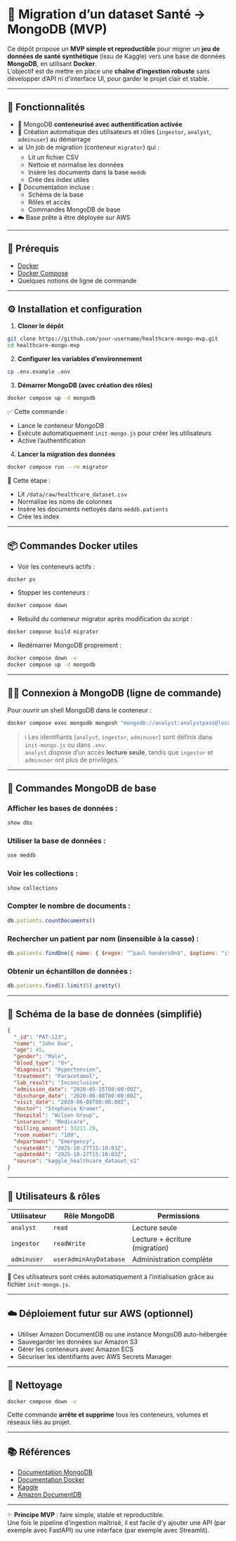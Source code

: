 # 🏥 Migration d’un dataset Santé → MongoDB (MVP)

Ce dépôt propose un **MVP simple et reproductible** pour migrer un **jeu de données de santé synthétique** (issu de Kaggle) vers une base de données **MongoDB**, en utilisant **Docker**.  
L’objectif est de mettre en place une **chaîne d’ingestion robuste** sans développer d’API ni d’interface UI, pour garder le projet clair et stable.

---

## 🚀 Fonctionnalités

- 🐳 MongoDB **conteneurisé avec authentification activée**
- 🔐 Création automatique des utilisateurs et rôles (`ingestor`, `analyst`, `adminuser`) au démarrage
- 📊 Un job de migration (conteneur `migrator`) qui :
  - Lit un fichier CSV
  - Nettoie et normalise les données
  - Insère les documents dans la base `meddb`
  - Crée des index utiles
- 📜 Documentation incluse :
  - Schéma de la base
  - Rôles et accès
  - Commandes MongoDB de base
- ☁️ Base prête à être déployée sur AWS

---

## 🧰 Prérequis

- [Docker](https://www.docker.com/)  
- [Docker Compose](https://docs.docker.com/compose/)  
- Quelques notions de ligne de commande

---

## ⚙️ Installation et configuration

1. **Cloner le dépôt**
```bash
git clone https://github.com/your-username/healthcare-mongo-mvp.git
cd healthcare-mongo-mvp
```

2. **Configurer les variables d’environnement**
```bash
cp .env.example .env
```

3. **Démarrer MongoDB (avec création des rôles)**
```bash
docker compose up -d mongodb
```

✅ Cette commande :
- Lance le conteneur MongoDB  
- Exécute automatiquement `init-mongo.js` pour créer les utilisateurs  
- Active l’authentification

4. **Lancer la migration des données**
```bash
docker compose run --rm migrator
```

📝 Cette étape :
- Lit `/data/raw/healthcare_dataset.csv`
- Normalise les noms de colonnes
- Insère les documents nettoyés dans `meddb.patients`
- Crée les index

---

## 📦 Commandes Docker utiles

- Voir les conteneurs actifs :
```bash
docker ps
```

- Stopper les conteneurs :
```bash
docker compose down
```

- Rebuild du conteneur migrator après modification du script :
```bash
docker compose build migrator
```

- Redémarrer MongoDB proprement :
```bash
docker compose down -v
docker compose up -d mongodb
```

---

## 🧑‍💻 Connexion à MongoDB (ligne de commande)

Pour ouvrir un shell MongoDB dans le conteneur :

```bash
docker compose exec mongodb mongosh "mongodb://analyst:analystpass@localhost:27017/meddb?authSource=admin"
```

> ℹ️ Les identifiants (`analyst`, `ingestor`, `adminuser`) sont définis dans `init-mongo.js` ou dans `.env`.  
> `analyst` dispose d’un accès **lecture seule**, tandis que `ingestor` et `adminuser` ont plus de privilèges.

---

## 🧭 Commandes MongoDB de base

### Afficher les bases de données :
```javascript
show dbs
```

### Utiliser la base de données :
```javascript
use meddb
```

### Voir les collections :
```javascript
show collections
```

### Compter le nombre de documents :
```javascript
db.patients.countDocuments()
```

### Rechercher un patient par nom (insensible à la casse) :
```javascript
db.patients.findOne({ name: { $regex: "^paul hendersOn$", $options: "i" } })
```

### Obtenir un échantillon de données :
```javascript
db.patients.find().limit(5).pretty()
```

---

## 🧾 Schéma de la base de données (simplifié)

```json
{
  "_id": "PAT-123",
  "name": "John Doe",
  "age": 45,
  "gender": "Male",
  "blood_type": "O+",
  "diagnosis": "Hypertension",
  "treatment": "Paracetamol",
  "lab_result": "Inconclusive",
  "admission_date": "2020-05-15T00:00:00Z",
  "discharge_date": "2020-06-08T00:00:00Z",
  "visit_date": "2020-06-08T00:00:00Z",
  "doctor": "Stephanie Kramer",
  "hospital": "Wilson Group",
  "insurance": "Medicare",
  "billing_amount": 33211.29,
  "room_number": "109",
  "department": "Emergency",
  "createdAt": "2025-10-27T15:10:03Z",
  "updatedAt": "2025-10-27T15:10:03Z",
  "source": "kaggle_healthcare_dataset_v1"
}
```

---

## 👤 Utilisateurs & rôles

| Utilisateur     | Rôle MongoDB                 | Permissions                            |
|------------------|------------------------------|-----------------------------------------|
| `analyst`        | `read`                       | Lecture seule                          |
| `ingestor`       | `readWrite`                  | Lecture + écriture (migration)         |
| `adminuser`      | `userAdminAnyDatabase`       | Administration complète                |

📝 Ces utilisateurs sont créés automatiquement à l’initialisation grâce au fichier `init-mongo.js`.

---

## ☁️ Déploiement futur sur AWS (optionnel)

- Utiliser Amazon DocumentDB ou une instance MongoDB auto-hébergée  
- Sauvegarder les données sur Amazon S3  
- Gérer les conteneurs avec Amazon ECS  
- Sécuriser les identifiants avec AWS Secrets Manager

---

## 🧹 Nettoyage

```bash
docker compose down -v
```

Cette commande **arrête et supprime** tous les conteneurs, volumes et réseaux liés au projet.

---

## 📚 Références

- [Documentation MongoDB](https://www.mongodb.com/docs/)  
- [Documentation Docker](https://docs.docker.com/)  
- [Kaggle](https://www.kaggle.com/)  
- [Amazon DocumentDB](https://aws.amazon.com/documentdb/)

---

✨ **Principe MVP** : faire simple, stable et reproductible.  
Une fois le pipeline d’ingestion maîtrisé, il est facile d’y ajouter une API (par exemple avec FastAPI) ou une interface (par exemple avec Streamlit).
